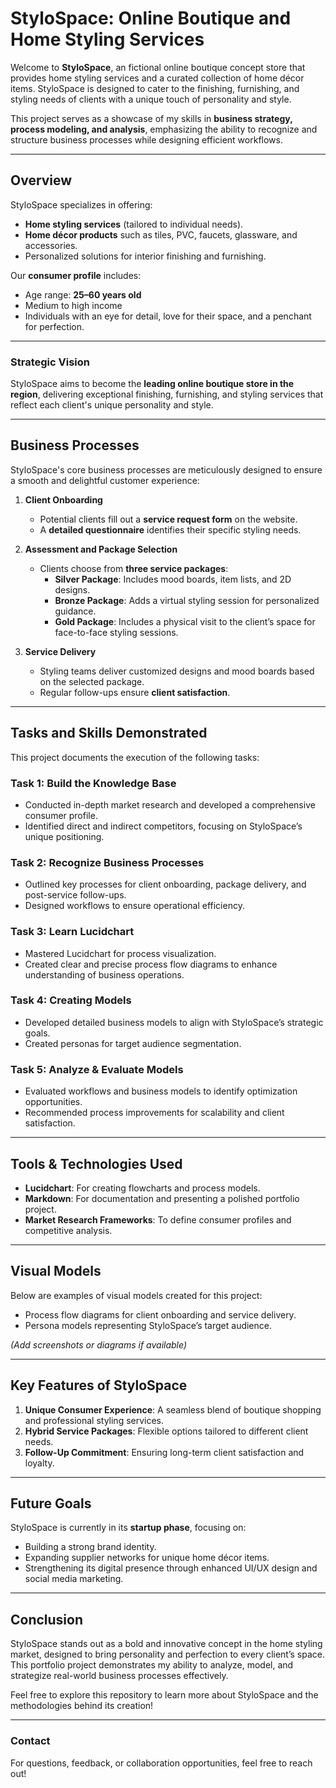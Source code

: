 # StyloSpace: Online Boutique and Home Styling Services

Welcome to **StyloSpace**, an fictional online boutique concept store that provides home styling services and a curated collection of home décor items. StyloSpace is designed to cater to the finishing, furnishing, and styling needs of clients with a unique touch of personality and style.

This project serves as a showcase of my skills in **business strategy, process modeling, and analysis**, emphasizing the ability to recognize and structure business processes while designing efficient workflows.

---

## Overview

StyloSpace specializes in offering:
- **Home styling services** (tailored to individual needs).
- **Home décor products** such as tiles, PVC, faucets, glassware, and accessories.
- Personalized solutions for interior finishing and furnishing.

Our **consumer profile** includes:
- Age range: **25–60 years old**
- Medium to high income
- Individuals with an eye for detail, love for their space, and a penchant for perfection.

---

### Strategic Vision

StyloSpace aims to become the **leading online boutique store in the region**, delivering exceptional finishing, furnishing, and styling services that reflect each client's unique personality and style.

---

## Business Processes

StyloSpace's core business processes are meticulously designed to ensure a smooth and delightful customer experience:

1. **Client Onboarding**
   - Potential clients fill out a **service request form** on the website.
   - A **detailed questionnaire** identifies their specific styling needs.

2. **Assessment and Package Selection**
   - Clients choose from **three service packages**:
     - **Silver Package**: Includes mood boards, item lists, and 2D designs.
     - **Bronze Package**: Adds a virtual styling session for personalized guidance.
     - **Gold Package**: Includes a physical visit to the client’s space for face-to-face styling sessions.

3. **Service Delivery**
   - Styling teams deliver customized designs and mood boards based on the selected package.
   - Regular follow-ups ensure **client satisfaction**.

---

## Tasks and Skills Demonstrated

This project documents the execution of the following tasks:

### **Task 1: Build the Knowledge Base**
- Conducted in-depth market research and developed a comprehensive consumer profile.
- Identified direct and indirect competitors, focusing on StyloSpace’s unique positioning.

### **Task 2: Recognize Business Processes**
- Outlined key processes for client onboarding, package delivery, and post-service follow-ups.
- Designed workflows to ensure operational efficiency.

### **Task 3: Learn Lucidchart**
- Mastered Lucidchart for process visualization.
- Created clear and precise process flow diagrams to enhance understanding of business operations.

### **Task 4: Creating Models**
- Developed detailed business models to align with StyloSpace’s strategic goals.
- Created personas for target audience segmentation.

### **Task 5: Analyze & Evaluate Models**
- Evaluated workflows and business models to identify optimization opportunities.
- Recommended process improvements for scalability and client satisfaction.

---

## Tools & Technologies Used

- **Lucidchart**: For creating flowcharts and process models.
- **Markdown**: For documentation and presenting a polished portfolio project.
- **Market Research Frameworks**: To define consumer profiles and competitive analysis.

---

## Visual Models

Below are examples of visual models created for this project:
- Process flow diagrams for client onboarding and service delivery.
- Persona models representing StyloSpace’s target audience.

*(Add screenshots or diagrams if available)*

---

## Key Features of StyloSpace

1. **Unique Consumer Experience**: A seamless blend of boutique shopping and professional styling services.
2. **Hybrid Service Packages**: Flexible options tailored to different client needs.
3. **Follow-Up Commitment**: Ensuring long-term client satisfaction and loyalty.

---

## Future Goals

StyloSpace is currently in its **startup phase**, focusing on:
- Building a strong brand identity.
- Expanding supplier networks for unique home décor items.
- Strengthening its digital presence through enhanced UI/UX design and social media marketing.

---

## Conclusion

StyloSpace stands out as a bold and innovative concept in the home styling market, designed to bring personality and perfection to every client’s space. This portfolio project demonstrates my ability to analyze, model, and strategize real-world business processes effectively.

Feel free to explore this repository to learn more about StyloSpace and the methodologies behind its creation!

---

### Contact

For questions, feedback, or collaboration opportunities, feel free to reach out!
